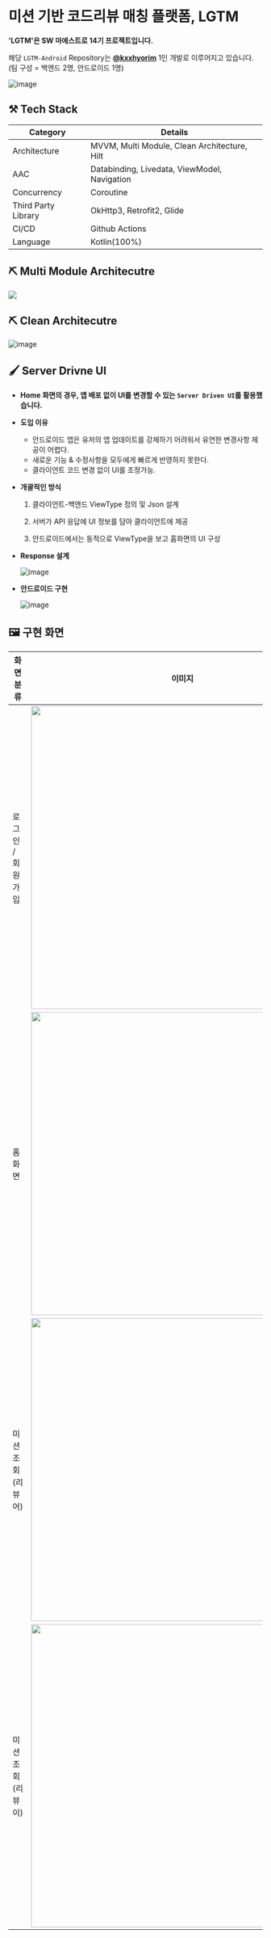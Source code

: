 # 미션 기반 코드리뷰 매칭 플랫폼, LGTM

**'LGTM'은 SW 마에스트로 14기 프로젝트입니다.**

해당 `LGTM-Android` Repository는 **[@kxxhyorim](https://github.com/KxxHyoRim)** 1인 개발로 이루어지고 있습니다. (팀 구성 = 백엔드 2명, 안드로이드 1명)

![image](https://github.com/hellokitty-coding-club/LGTM-Android/assets/59546818/4cff9177-ac15-4ddf-9a74-3a0654c8a502)




## ⚒️ Tech Stack

| Category            | Details                                      |
| ------------------- | -------------------------------------------- |
| Architecture        | MVVM, Multi Module, Clean Architecture, Hilt |
| AAC                 | Databinding, Livedata, ViewModel, Navigation |
| Concurrency         | Coroutine                                    |
| Third Party Library | OkHttp3, Retrofit2, Glide                    |
| CI/CD               | Github Actions                               |
| Language            | Kotlin(100%)                                 |



## ⛏️ Multi Module Architecutre

<img src="gradle/dependency-graph/project.dot" />



## ⛏️ Clean Architecutre

![image](https://github.com/hellokitty-coding-club/LGTM-Android/assets/59546818/164234cb-32e1-4d6b-91d0-a2e9e3801128)



## 🖌️ Server Drivne UI

- **Home 화면의 경우, 앱 배포 없이 UI를 변경할 수 있는 `Server Driven UI`를 활용했습니다.**

- **도입 이유**

  - 안드로이드 앱은 유저의 앱 업데이트를 강제하기 어려워서 유연한 변경사항 제공이 어렵다.
  - 새로운 기능 & 수정사항을 모두에게 빠르게 반영하지 못한다.
  - 클라이언트 코드 변경 없이 UI를 조정가능.

- **개괄적인 방식**

  1. 클라이언트-백엔드 ViewType 정의 및 Json 설계

  2. 서버가 API 응답에 UI 정보를 담아 클라이언트에 제공

  3. 안드로이드에서는 동적으로 ViewType을 보고 홈화면의 UI 구성

- **Response 설계**

  ![image](https://github.com/hellokitty-coding-club/LGTM-Android/assets/59546818/e1e12a75-9580-46c7-a981-423f1a0da17f)

- **안드로이드 구현**

  ![image](https://github.com/hellokitty-coding-club/LGTM-Android/assets/59546818/7d360f52-3aee-4b56-8be2-45fa6ae879be)

## 🖼️ 구현 화면

| 화면 분류          | 이미지                                                       |
| ------------------ | ------------------------------------------------------------ |
| 로그인 / 회원가입  | <img width=600 src="https://github.com/hellokitty-coding-club/LGTM-Android/assets/59546818/65caad40-0866-499a-90e4-80ef942c38c2"/> |
| 홈화면           | <img width=600 src="https://github.com/hellokitty-coding-club/LGTM-Android/assets/59546818/94a1cbc2-66fd-48df-8d4f-3cb03729f86c"/> |
| 미션 조회 (리뷰어) | <img width =600 src="https://github.com/hellokitty-coding-club/LGTM-Android/assets/59546818/d2fee2fb-5559-454b-a3b3-787874cd4478"/> |
| 미션 조회 (리뷰이) | <img width=600 src="https://github.com/hellokitty-coding-club/LGTM-Android/assets/59546818/33cccfdd-c43c-4faf-8d5e-87b3dcdae316"/> |

 
